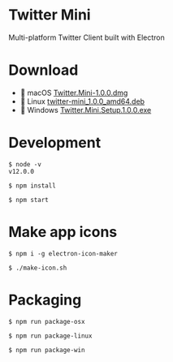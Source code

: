 # Twitter Mini

Multi-platform Twitter Client built with Electron

# Download
* :apple: macOS [Twitter.Mini-1.0.0.dmg](https://github.com/dongri/twitter-mini/releases/download/v1.0.0/Twitter.Mini-1.0.0.dmg)
* :penguin: Linux [twitter-mini_1.0.0_amd64.deb](https://github.com/dongri/twitter-mini/releases/download/v1.0.0/twitter-mini_1.0.0_amd64.deb)
* :briefcase: Windows [Twitter.Mini.Setup.1.0.0.exe](https://github.com/dongri/twitter-mini/releases/download/v1.0.0/Twitter.Mini.Setup.1.0.0.exe)

# Development
```
$ node -v
v12.0.0

$ npm install

$ npm start
```

# Make app icons
```
$ npm i -g electron-icon-maker

$ ./make-icon.sh
```

# Packaging
```
$ npm run package-osx

$ npm run package-linux

$ npm run package-win
```
